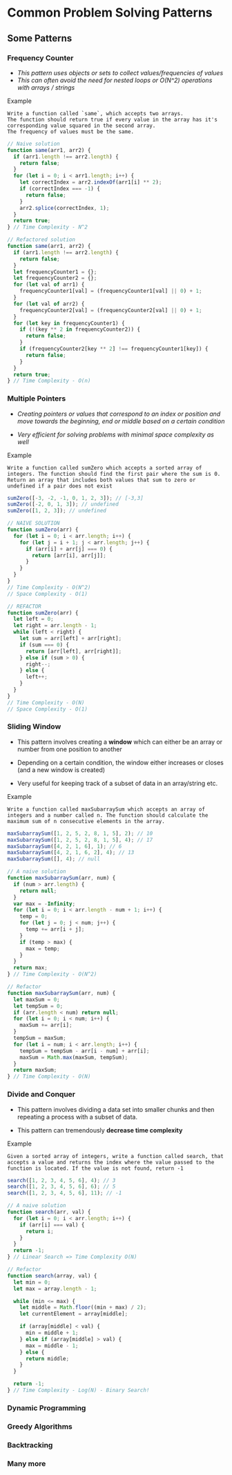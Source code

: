 # Common Problem Solving Patterns

## Some Patterns

### Frequency Counter

- _This pattern uses objects or sets to collect values/frequencies of values_
- _This can often avoid the need for nested loops or O(N^2) operations with arrays / strings_

Example

```text
Write a function called `same`, which accepts two arrays.
The function should return true if every value in the array has it's corresponding value squared in the second array.
The frequency of values must be the same.
```

```js
// Naive solution
function same(arr1, arr2) {
  if (arr1.length !== arr2.length) {
    return false;
  }
  for (let i = 0; i < arr1.length; i++) {
    let correctIndex = arr2.indexOf(arr1[i] ** 2);
    if (correctIndex === -1) {
      return false;
    }
    arr2.splice(correctIndex, 1);
  }
  return true;
} // Time Complexity - N^2
```

```js
// Refactored solution
function same(arr1, arr2) {
  if (arr1.length !== arr2.length) {
    return false;
  }
  let frequencyCounter1 = {};
  let frequencyCounter2 = {};
  for (let val of arr1) {
    frequencyCounter1[val] = (frequencyCounter1[val] || 0) + 1;
  }
  for (let val of arr2) {
    frequencyCounter2[val] = (frequencyCounter2[val] || 0) + 1;
  }
  for (let key in frequencyCounter1) {
    if (!(key ** 2 in frequencyCounter2)) {
      return false;
    }
    if (frequencyCounter2[key ** 2] !== frequencyCounter1[key]) {
      return false;
    }
  }
  return true;
} // Time Complexity - O(n)
```

### Multiple Pointers

- _Creating pointers or values that correspond to an index or position and move towards the beginning, end or middle based on a certain condition_

- _Very efficient for solving problems with minimal space complexity as well_

Example

```text
Write a function called sumZero which accepts a sorted array of integers. The function should find the first pair where the sum is 0. Return an array that includes both values that sum to zero or undefined if a pair does not exist
```

```js
sumZero([-3, -2, -1, 0, 1, 2, 3]); // [-3,3]
sumZero([-2, 0, 1, 3]); // undefined
sumZero([1, 2, 3]); // undefined
```

```js
// NAIVE SOLUTION
function sumZero(arr) {
  for (let i = 0; i < arr.length; i++) {
    for (let j = i + 1; j < arr.length; j++) {
      if (arr[i] + arr[j] === 0) {
        return [arr[i], arr[j]];
      }
    }
  }
}
// Time Complexity - O(N^2)
// Space Complexity - O(1)
```

```js
// REFACTOR
function sumZero(arr) {
  let left = 0;
  let right = arr.length - 1;
  while (left < right) {
    let sum = arr[left] + arr[right];
    if (sum === 0) {
      return [arr[left], arr[right]];
    } else if (sum > 0) {
      right--;
    } else {
      left++;
    }
  }
}
// Time Complexity - O(N)
// Space Complexity - O(1)
```

### Sliding Window

- This pattern involves creating a **window** which can either be an array or number from one position to another

- Depending on a certain condition, the window either increases or closes (and a new window is created)

- Very useful for keeping track of a subset of data in an array/string etc.

Example

```text
Write a function called maxSubarraySum which accepts an array of integers and a number called n. The function should calculate the maximum sum of n consecutive elements in the array.
```

```js
maxSubarraySum([1, 2, 5, 2, 8, 1, 5], 2); // 10
maxSubarraySum([1, 2, 5, 2, 8, 1, 5], 4); // 17
maxSubarraySum([4, 2, 1, 6], 1); // 6
maxSubarraySum([4, 2, 1, 6, 2], 4); // 13
maxSubarraySum([], 4); // null
```

```js
// A naive solution
function maxSubarraySum(arr, num) {
  if (num > arr.length) {
    return null;
  }
  var max = -Infinity;
  for (let i = 0; i < arr.length - num + 1; i++) {
    temp = 0;
    for (let j = 0; j < num; j++) {
      temp += arr[i + j];
    }
    if (temp > max) {
      max = temp;
    }
  }
  return max;
} // Time Complexity - O(N^2)
```

```js
// Refactor
function maxSubarraySum(arr, num) {
  let maxSum = 0;
  let tempSum = 0;
  if (arr.length < num) return null;
  for (let i = 0; i < num; i++) {
    maxSum += arr[i];
  }
  tempSum = maxSum;
  for (let i = num; i < arr.length; i++) {
    tempSum = tempSum - arr[i - num] + arr[i];
    maxSum = Math.max(maxSum, tempSum);
  }
  return maxSum;
} // Time Complexity - O(N)
```

### Divide and Conquer

- This pattern involves dividing a data set into smaller chunks and then repeating a process with a subset of data.

- This pattern can tremendously **decrease time complexity**

Example

```text
Given a sorted array of integers, write a function called search, that accepts a value and returns the index where the value passed to the function is located. If the value is not found, return -1
```

```js
search([1, 2, 3, 4, 5, 6], 4); // 3
search([1, 2, 3, 4, 5, 6], 6); // 5
search([1, 2, 3, 4, 5, 6], 11); // -1
```

```js
// A naive solution
function search(arr, val) {
  for (let i = 0; i < arr.length; i++) {
    if (arr[i] === val) {
      return i;
    }
  }
  return -1;
} // Linear Search => Time Complexity O(N)
```

```js
// Refactor
function search(array, val) {
  let min = 0;
  let max = array.length - 1;

  while (min <= max) {
    let middle = Math.floor((min + max) / 2);
    let currentElement = array[middle];

    if (array[middle] < val) {
      min = middle + 1;
    } else if (array[middle] > val) {
      max = middle - 1;
    } else {
      return middle;
    }
  }

  return -1;
} // Time Complexity - Log(N) - Binary Search!
```

### Dynamic Programming

### Greedy Algorithms

### Backtracking

### Many more
